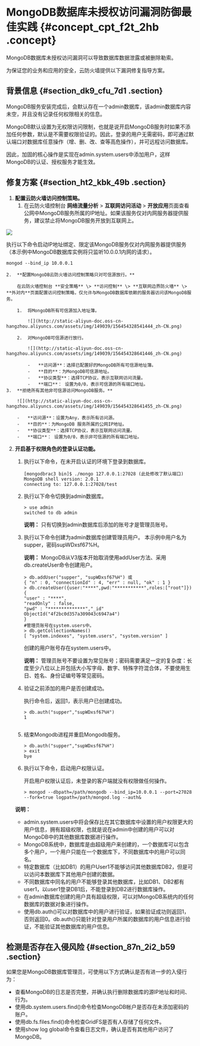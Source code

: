 # MongoDB数据库未授权访问漏洞防御最佳实践 {#concept_cpt_f2t_2hb .concept}

MongoDB数据库未授权访问漏洞可以导致数据库数据泄露或被删除勒索。

为保证您的业务和应用的安全，云防火墙提供以下漏洞修复指导方案。

## 背景信息 {#section_dk9_cfu_7d1 .section}

MongoDB服务安装完成后，会默认存在一个admin数据库，该admin数据库内容未空，并且没有记录任何权限相关的信息。

MongoDB默认设置为无权限访问限制，也就是说开启MongoDB服务时如果不添加任何参数，默认是不需要权限验证的。因此，登录的用户无需密码，即可通过默认端口对数据库任意操作（增、删、改、查等高危操作），并可远程访问数据库。

因此，加固的核心操作是实现在admin.system.users中添加用户，这样MongoDB的认证、授权服务才能生效。

## 修复方案 {#section_ht2_kbk_49b .section}

1.  **配置云防火墙访问控制策略。** 
    1.  在云防火墙控制台 **网络流量分析** \> **互联网访问活动** \> **开放应用**页面查看公网中MongoDB服务所属的IP地址。如果该服务仅对内网服务器提供服务，建议禁止将MongoDB服务开放到互联网上。

![](http://static-aliyun-doc.oss-cn-hangzhou.aliyuncs.com/assets/img/149039/156454328541436_zh-CN.png)

执行以下命令启动IP地址绑定、限定该MongoDB服务仅对内网服务器提供服务（本示例中MongoDB数据库实例将只监听10.0.0.1内网的请求）。

``` {#codeblock_sa5_usp_mv0}
mongod --bind_ip 10.0.0.1
```

    2.  **配置MongoDB云防火墙访问控制策略只对可信源放行。** 

        在云防火墙控制台 **安全策略** \> **访问控制** \> **互联网边界防火墙** \> **外对内**页面配置访问控制策略，仅允许与MongoDB数据库依赖的服务器访问该MongoDB服务。

        1.  将MongoDB所有可信源加入地址簿。

            ![](http://static-aliyun-doc.oss-cn-hangzhou.aliyuncs.com/assets/img/149039/156454328541444_zh-CN.png)

        2.  对MongoDB可信源进行放行。

            ![](http://static-aliyun-doc.oss-cn-hangzhou.aliyuncs.com/assets/img/149039/156454328641446_zh-CN.png)

            -   **访问源**：选择已配置好的MongoDB所有可信源地址簿。
            -   **目的**：为MongoDB可信源地址。
            -   **协议类型**：选择TCP协议，表示互联网访问流量。
            -   **端口**： 设置为0/0，表示可信源的所有端口地址。
    3.  **拒绝所有其他非可信源访问MongoDB服务。** 

        ![](http://static-aliyun-doc.oss-cn-hangzhou.aliyuncs.com/assets/img/149039/156454328641455_zh-CN.png)

        -   **访问源**：设置为Any，表示所有访问源。
        -   **目的**：为MongoDB 服务所属的公网IP地址。
        -   **协议类型**：选择TCP协议，表示互联网访问流量。
        -   **端口**： 设置为0/0，表示非可信源的所有端口地址。
2.  **开启基于权限角色的登录认证功能。** 

    1.  执行以下命令，在未开启认证的环境下登录到数据库。

        ``` {#codeblock_ts8_6ki_25j}
        [mongodbrac3 bin]$ ./mongo 127.0.0.1:27028 (此处修改了默认端口)
        MongoDB shell version: 2.0.1
        connecting to: 127.0.0.1:27028/test
        ```

    2.  执行以下命令切换到admin数据库。

        ``` {#codeblock_oxy_5eb_r2i}
        > use admin
        switched to db admin
        ```

        **说明：** 只有切换到admin数据库后添加的账号才是管理员账号。

    3.  执行以下命令创建为admin数据库创建管理员用户。 本示例中用户名为supper，密码supWDxsf67%H。

        **说明：** MongoDB从V3版本开始取消使用addUser方法、采用db.createUser命令创建用户。

        ``` {#codeblock_ezd_rmp_if4}
        > db.addUser("supper", "supWDxsf67%H") 或
        { "n" : 0, "connectionId" : 4, "err" : null, "ok" : 1 }
        > db.createUser({user:"****",pwd:"***********",roles:["root"]})
        {
        "user" : "****",
        "readOnly" : false,
        "pwd" : "**************","_id"
        ObjectId("4f2bc0d357a309043c6947a4")
        }
        #管理员账号在system.users中。
        > db.getCollectionNames()
        [ "system.indexes", "system.users", "system.version" ]
        ```

        创建的用户账号存在system.users中。

        **说明：** 管理员账号不要设置为常见账号；密码需要满足一定的复杂度：长度至少八位以上并包括大小写字母、数字、特殊字符混合体，不要使用生日、姓名、身份证编号等常见密码。

    4.  验证之前添加的用户是否创建成功。

        执行命令后，返回1，表示用户已创建成功。

        ``` {#codeblock_0u3_iqf_drb}
        > db.auth("supper","supWDxsf67%H")
        1
        							
        ```

    5.  结束Mongodb进程并重启Mongodb服务。

        ``` {#codeblock_4ga_odi_alw}
        > db.auth("supper","supWDxsf67%H")
        > exit
        bye
        ```

    6.  执行以下命令，启动用户权限认证。

        开启用户权限认证后，未登录的客户端就没有权限做任何操作。

        ``` {#codeblock_3fm_hu7_x59}
        > mongod --dbpath=/path/mongodb --bind_ip=10.0.0.1 --port=27028 --fork=true logpath=/path/mongod.log --auth&
        ```

    **说明：** 

    -   admin.system.users中将会保存比在其它数据库中设置的用户权限更大的用户信息，拥有超级权限，也就是说在admin中创建的用户可以对MongoDB中的其他数据库数据进行操作。
    -   MongoDB系统中，数据库是由超级用户来创建的，一个数据库可以包含多个用户，一个用户只能在一个数据库下，不同数据库中的用户可以同名。
    -   特定数据库（比如DB1）的用户User1不能够访问其他数据库DB2，但是可以访问本数据库下其他用户创建的数据。
    -   不同数据库中同名的用户不能够登录其他数据库，比如DB1、DB2都有user1，以user1登录DB1后，不能登录到DB2进行数据库操作。
    -   在admin数据库创建的用户具有超级权限，可以对MongoDB系统内的任何数据库的数据对象进行操作。
    -   使用db.auth\(\)可以对数据库中的用户进行验证，如果验证成功则返回1，否则返回0。db.auth\(\)只能针对登录用户所属的数据库的用户信息进行验证，不能验证其他数据库的用户信息。

## 检测是否存在入侵风险 {#section_87n_2i2_b59 .section}

如果您是MongoDB数据库管理员，可使用以下方式确认是否有进一步的入侵行为：

-   查看MongoDB的日志是否完整，并确认执行删除数据库的源IP地址和时间、行为。
-   使用db.system.users.find\(\)命令检查MongoDB帐户是否存在未添加密码的账户。
-   使用db.fs.files.find\(\)命令检查GridFS是否有人存储了任何文件。
-   使用show log global命令查看日志文件，确认是否有其他用户访问了MongoDB。

